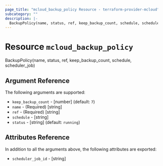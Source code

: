 ```yaml
---
page_title: "mcloud_backup_policy Resource - terraform-provider-mcloud"
subcategory: ""
description: |-
  BackupPolicy(name, status, ref, keep_backup_count, schedule, scheduler_job)
---
```


# Resource `mcloud_backup_policy`

BackupPolicy(name, status, ref, keep_backup_count, schedule, scheduler_job)



## Argument Reference

The following arguments are supported:

- `keep_backup_count` - [number]   (default: `7`)
- `name` - (Required) [string]  
- `ref` - (Required) [string]  
- `schedule` - [string]  
- `status` - [string]   (default: `running`)

## Attributes Reference

In addition to all the arguments above, the following attributes are exported:

- `scheduler_job_id` - [string] 